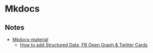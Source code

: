 # Mkdocs

## Notes

* [Mkdocs-material](https://squidfunk.github.io/mkdocs-material/)
  * [How to add Structured Data, FB Open Graph & Twitter Cards](https://github.com/squidfunk/mkdocs-material/issues/663)
